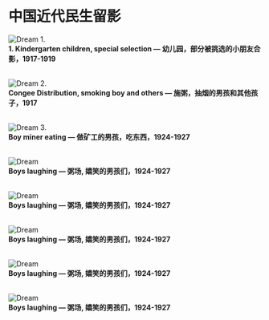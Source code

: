 # 中国近代民生留影

![Dream](http://ombtsbxdv.bkt.clouddn.com/Transition/normal/1917or1919.jpg "中国近代民生留影")
1.**<br>1. Kindergarten children, special selection — 幼儿园，部分被挑选的小朋友合影，1917-1919<br><br>**

![Dream](http://ombtsbxdv.bkt.clouddn.com/Transition/normal/1917xx01.jpg "中国近代民生留影")
2.**<br>Congee Distribution, smoking boy and others — 施粥，抽烟的男孩和其他孩子，1917<br><br>**

![Dream](http://ombtsbxdv.bkt.clouddn.com/Transition/normal/1924or1927.jpg "中国近代民生留影")
3.**<br>Boy miner eating — 做矿工的男孩，吃东西，1924-1927<br><br>**

![Dream](http://ombtsbxdv.bkt.clouddn.com/Transition/normal/1924or1927xx01.jpg "中国近代民生留影")
**<br>Boys laughing — 粥场, 嬉笑的男孩们，1924-1927<br><br>**

![Dream](http://ombtsbxdv.bkt.clouddn.com/Transition/normal/1924or1927xx01.jpg "中国近代民生留影")
**<br>Boys laughing — 粥场, 嬉笑的男孩们，1924-1927<br><br>**

![Dream](http://ombtsbxdv.bkt.clouddn.com/Transition/normal/1924or1927xx01.jpg "中国近代民生留影")
**<br>Boys laughing — 粥场, 嬉笑的男孩们，1924-1927<br><br>**

![Dream](http://ombtsbxdv.bkt.clouddn.com/Transition/normal/1924or1927xx01.jpg "中国近代民生留影")
**<br>Boys laughing — 粥场, 嬉笑的男孩们，1924-1927<br><br>**

![Dream](http://ombtsbxdv.bkt.clouddn.com/Transition/normal/1924or1927xx01.jpg "中国近代民生留影")
**<br>Boys laughing — 粥场, 嬉笑的男孩们，1924-1927<br><br>**

